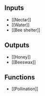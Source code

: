 ## Inputs
- [[Nectar]]
- [[Water]]
- [[Bee shelter]]
## Outputs
- [[Honey]]
- [[Beeswax]]

## Functions
- [[Pollination]]